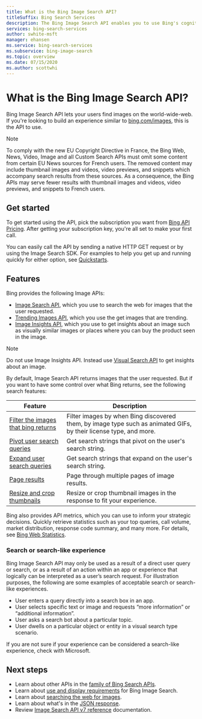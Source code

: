 ```yaml
---
title: What is the Bing Image Search API?
titleSuffix: Bing Search Services
description: The Bing Image Search API enables you to use Bing's cognitive image search capabilities in your application. By sending user search queries with the API, you can get and display relevant and high-quality images similar to Bing Images.
services: bing-search-services
author: swhite-msft
manager: ehansen
ms.service: bing-search-services
ms.subservice: bing-image-search
ms.topic: overview
ms.date: 07/15/2020
ms.author: scottwhi
---
```


# What is the Bing Image Search API?

Bing Image Search API lets your users find images on the world-wide-web. If you're looking to build an experience similar to [bing.com/images](https://www.bing.com/images), this is the API to use.

> [!NOTE]
> To comply with the new EU Copyright Directive in France, the Bing Web, News, Video, Image and all Custom Search APIs must omit some content from certain EU News sources for French users. The removed content may include thumbnail images and videos, video previews, and snippets which accompany search results from these sources. As a consequence, the Bing APIs may serve fewer results with thumbnail images and videos, video previews, and snippets to French users.


## Get started

To get started using the API, pick the subscription you want from <a href="https://aka.ms/bingsearchapipricing" target="_blank">Bing API Pricing</a>. After getting your subscription key, you're all set to make your first call. 

You can easily call the API by sending a native HTTP GET request or by using the Image Search SDK. For examples to help you get up and running quickly for either option, see [Quickstarts](quickstarts/quickstarts.md).


## Features  

Bing provides the following Image APIs:

- [Image Search API](how-to/get-images.md), which you use to search the web for images that the user requested.
- [Trending Images API](how-to/trending-images.md), which you use the get images that are trending.
- [Image Insights API](how-to/image-insights.md), which you use to get insights about an image such as visually similar images or places where you can buy the product seen in the image.

> [!NOTE]
> Do not use Image Insights API. Instead use [Visual Search API](../bing-visual-search/overview.md) to get insights about an image.

By default, Image Search API returns images that the user requested. But if you want to have some control over what Bing returns, see the following search features:

|Feature|Description
|-|-
|[Filter the images that bing returns](how-to/get-images.md#filter-the-images-that-bing-returns)|Filter images by when Bing discovered them, by image type such as animated GIFs, by their license type, and more.
|[Pivot user search queries](how-to/search-response.md#using-pivot-queries)|Get search strings that pivot on the user's search string.
|[Expand user search queries](how-to/search-response.md#using-expanded-queries)|Get search strings that expand on the user's search string.
|[Page results](../bing-web-search/page-results.md)|Page through multiple pages of image results.
|[Resize and crop thumbnails](../bing-web-search/resize-and-crop-thumbnails.md)|Resize or crop thumbnail images in the response to fit your experience.

Bing also provides API metrics, which you can use to inform your strategic decisions. Quickly retrieve statistics such as your top queries, call volume, market distribution, response code summary, and many more. For details, see [Bing Web Statistics](../bing-web-search/bing-web-stats.md).


### Search or search-like experience

Bing Image Search API may only be used as a result of a direct user query or search, or as a result of an action within an app or experience that logically can be interpreted as a user’s search request. For illustration purposes, the following are some examples of acceptable search or search-like experiences.

- User enters a query directly into a search box in an app.
- User selects specific text or image and requests “more information” or “additional information”.
- User asks a search bot about a particular topic.
- User dwells on a particular object or entity in a visual search type scenario.

If you are not sure if your experience can be considered a search-like experience, check with Microsoft.


## Next steps

- Learn about other APIs in the [family of Bing Search APIs](../bing-web-search/bing-api-comparison.md).
- Learn about [use and display requirements](../bing-web-search/use-display-requirements.md) for Bing Image Search.  
- Learn about [searching the web for images](how-to/get-images.md).
- Learn about what's in the [JSON response](how-to/search-response.md).
- Review [Image Search API v7 reference](reference/endpoints.md) documentation.  

